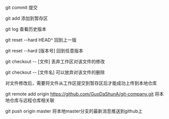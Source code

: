 git commit 提交

git add 添加到暂存区

git log  查看历史版本

git reset --hard HEAD^ 回到上一版

git reset --hard [版本号] 回到任意版本

git checkout -- [文件] 丢弃工作区对该文件的修改

git checkout -- [文件名] 可以放弃对该文件的删除

对文件修改后，需要将文件从工作区提交到暂存区后才能成功上传到本地仓库

git remote add origin https://github.com/GuoDaShunA/git-company.git 将本地仓库与远程仓库相关联

git push origin master 将本地master分支的最新消息推送到github上